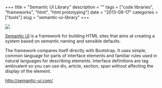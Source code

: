 +++
title = "Semantic UI Library"
description = ""
tags = ["code libraries", "frameworks", "html", "html prototyping"]
date = "2013-09-17"
categories = ["tools"]
slug = "semantic-ui-library"
+++


<div class="tool-screenshot mb1"><a href="http://semantic-ui.com/"><img id="bluga-thumbnail-2848" class="bluga-thumbnail custom" src="/media/bluga/
wt5238a75c82786_custom.jpg"/></a></div><p><a href="http://semantic-ui.com/">Semantic UI</a> is a framework for building HTML sites that aims at creating a system based on semantic naming and sensible defaults.</p>

<p>The framework compares itself directly with Bootstrap. It uses simple, common language for parts of interface elements and familiar rules used in natural languages for describing elements. Interface definitions are tag ambivalent so you can use div, article, section, span without affecting the display of the element.</p>

  
<p><a href="http://semantic-ui.com/">http://semantic-ui.com/</a></p>
      
